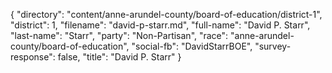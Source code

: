 {
  "directory": "content/anne-arundel-county/board-of-education/district-1",
  "district": 1,
  "filename": "david-p-starr.md",
  "full-name": "David P. Starr",
  "last-name": "Starr",
  "party": "Non-Partisan",
  "race": "anne-arundel-county/board-of-education",
  "social-fb": "DavidStarrBOE",
  "survey-response": false,
  "title": "David P. Starr"
}
